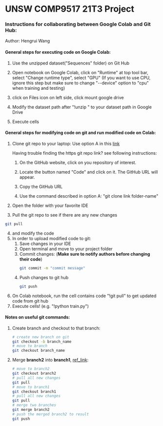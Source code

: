 # UNSW COMP9517 21T3 Project

### Instructions for collaborating between Google Colab and Git Hub:
Author: Hengrui Wang

#### General steps for executing code on Google Colab:
1. Use the unzipped dataset("Sequences" folder) on Git Hub
2. Open notebook on Google Colab, click on "Runtime" at top tool bar, select "Change runtime type", select "GPU" 
(If you want to use CPU, ignore this step but make sure to change "--device" option to "cpu" when training and testing)

3. click on Files icon on left side, click mount google drive
4. Modify the dataset path after "!unzip " to your dataset path in Google Drive
5. Execute cells

#### General steps for modifying code on git and run modified code on Colab:
1. Clone git repo to your laptop:
    Use option A in this [link](https://stackoverflow.com/questions/651038/how-do-you-clone-a-git-repository-into-a-specific-folder)

    Having trouble finding the https git repo link? see following instructions:

    1. On the GitHub website, click on you repository of interest.

    2. Locate the button named "Code" and click on it. The GitHub URL will appear.

    3. Copy the GitHub URL

    4. Use the command described in option A: "git clone link folder-name"

2. Open the folder with your favorite IDE 
3. Pull the git repo to see if there are any new changes
```bash
git pull
```
4. and modify the code
5. In order to upload modified code to git:
    1. Save changes in your IDE
    2. Open terminal and move to your project folder
    3. Commit changes: (**Make sure to notify authors before changing their code**)
        ```bash
        git commit -m "commit message"
        ```
    4. Push changes to git hub
        ```bash
        git push
        ```
6. On Colab notebook, run the cell contains code "!git pull" to get updated code from git hub
7. Execute cells! (e.g. "!python train.py")

#### Notes on useful git commands:
1. Create branch and checkout to that branch:
    ```bash
    # create new branch on git
    git checkout -b branch_name
    # move to branch
    git checkout branch_name
    ```
2. Merge **branch2** into **branch1**, [ref_link](https://stackoverflow.com/questions/37709298/how-to-get-changes-from-another-branch):
    ```bash
    # move to branch2
    git checkout branch2
    # pull all new changes
    git pull 
    # move to branch1
    git checkout branch1
    # pull all new changes
    git pull 
    # merge two branches
    git merge branch2
    # push the merged branch2 to result
    git push
    ```

